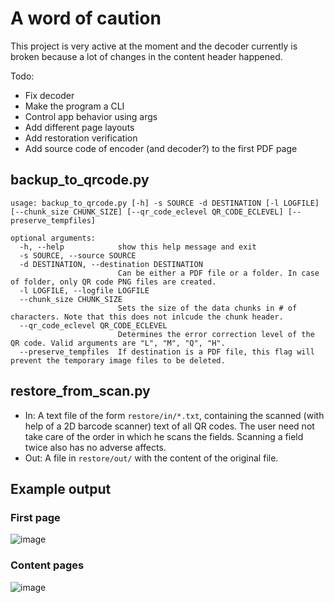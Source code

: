 # A word of caution
This project is very active at the moment and the decoder currently is broken because a lot of changes in the content header happened.

Todo:
- Fix decoder
- Make the program a CLI
- Control app behavior using args
- Add different page layouts
- Add restoration verification
- Add source code of encoder (and decoder?) to the first PDF page

## backup_to_qrcode.py
```
usage: backup_to_qrcode.py [-h] -s SOURCE -d DESTINATION [-l LOGFILE] [--chunk_size CHUNK_SIZE] [--qr_code_eclevel QR_CODE_ECLEVEL] [--preserve_tempfiles]

optional arguments:
  -h, --help            show this help message and exit
  -s SOURCE, --source SOURCE
  -d DESTINATION, --destination DESTINATION
                        Can be either a PDF file or a folder. In case of folder, only QR code PNG files are created.
  -l LOGFILE, --logfile LOGFILE
  --chunk_size CHUNK_SIZE
                        Sets the size of the data chunks in # of characters. Note that this does not inlcude the chunk header.
  --qr_code_eclevel QR_CODE_ECLEVEL
                        Determines the error correction level of the QR code. Valid arguments are "L", "M", "Q", "H".
  --preserve_tempfiles  If destination is a PDF file, this flag will prevent the temporary image files to be deleted.
  ```

## restore_from_scan.py
- In: A text file of the form `restore/in/*.txt`, containing the scanned (with help of a 2D barcode scanner) text of all QR codes. The user need not take care of the order in which he scans the fields. Scanning a field twice also has no adverse affects.
- Out: A file in `restore/out/` with the content of the original file.

## Example output
### First page
![image](https://user-images.githubusercontent.com/19881323/115163513-ca5de380-a0a9-11eb-8190-2083fc931734.png)

### Content pages
![image](https://user-images.githubusercontent.com/19881323/115163517-d47fe200-a0a9-11eb-9ba8-d5302b3cc524.png)
